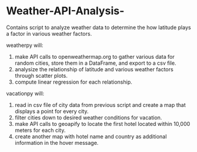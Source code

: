 # Weather-API-Analysis-

Contains script to analyze weather data to determine the how latitude plays a factor in various weather factors.

weatherpy will:

  1. make API calls to openweathermap.org to gather various data for random cities, store them in a DataFrame, and export to a csv file.
  2. analysize the relationship of latitude and various weather factors through scatter plots.
  3. compute linear regression for each relationship.

vacationpy will:

  1. read in csv file of city data from previous script and create a map that displays a point for every city.
  2. filter cities down to desired weather conditions for vacation.
  3. make API calls to geoapify to locate the first hotel located within 10,000 meters for each city.
  4. create another map with hotel name and country as additional information in the hover message.
